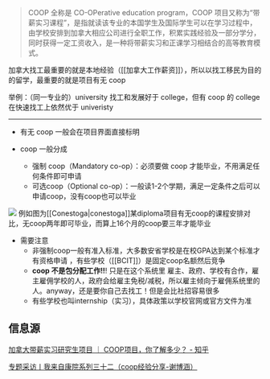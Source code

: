 >COOP 全称是 CO-OPerative education program，COOP 项目又称为“带薪实习课程”，是指就读该专业的本国学生及国际学生可以在学习过程中，由学校安排到加拿大相应公司进行全职工作，积累实践经验及一部分学分，同时获得一定工资收入，是一种将带薪实习和正课学习相结合的高等教育模式。[](https://zhuanlan.zhihu.com/p/143475943)


加拿大找工最重要的就是本地经验（[[加拿大工作薪资]]），所以以找工移民为目的的留学，最重要的就是项目有无 coop

举例：（同一专业的）university 找工和发展好于 college，但有 coop 的 college 在快速找工上依然优于 univeristy

---

- 有无 coop 一般会在项目界面直接标明

- coop 一般分成
	- 强制 coop（Mandatory co-op）：必须要做 coop 才能毕业，不用满足任何条件即可申请
	- 可选coop（Optional co-op）：一般读1-2个学期，满足一定条件之后可以申请coop，没有coop也可以毕业

![](https://picture-guan.oss-cn-hangzhou.aliyuncs.com/conestogacoop.png)
例如图为[[Conestoga|conestoga]]某diploma项目有无coop的课程安排对比，无coop两年即可毕业，而算上16个月的coop要三年才能毕业

- 需要注意
	- 非强制coop一般有准入标准，大多数安省学校是在校GPA达到某个标准才有资格申请 ，有些学校（[[BCIT]]）是固定coop名额然后竞争
	- **coop 不是包分配工作!!**! 只是在这个系统里 雇主、政府、学校有合作，雇主雇佣学校的人，政府会给雇主免税/减税，所以雇主倾向于雇佣系统里的人。anyway，还是要你自己去找工！但是会比社招容易很多
	- 有些学校也叫internship（实习），具体政策以学校官网或官方文件为准

## 信息源

[加拿大带薪实习研究生项目 ｜ COOP项目，你了解多少？ - 知乎](https://zhuanlan.zhihu.com/p/143475943)

[专题采访丨我来自康院系列三十二（coop经验分享-谢博涵）](https://mp.weixin.qq.com/s/RAbeArCMKtk9ezJBw7RjhQ)

